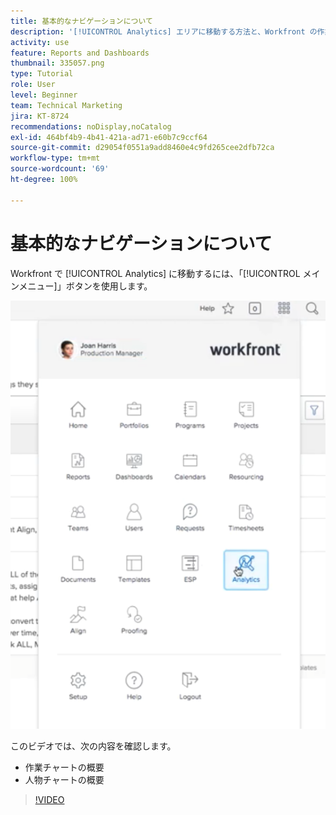 ```yaml
---
title: 基本的なナビゲーションについて
description: '[!UICONTROL Analytics] エリアに移動する方法と、Workfront の作業チャートおよび人物チャートの概要を確認します。'
activity: use
feature: Reports and Dashboards
thumbnail: 335057.png
type: Tutorial
role: User
level: Beginner
team: Technical Marketing
jira: KT-8724
recommendations: noDisplay,noCatalog
exl-id: 464bf4b9-4b41-421a-ad71-e60b7c9ccf64
source-git-commit: d29054f0551a9add8460e4c9fd265cee2dfb72ca
workflow-type: tm+mt
source-wordcount: '69'
ht-degree: 100%

---
```


# 基本的なナビゲーションについて

Workfront で [!UICONTROL Analytics] に移動するには、「[!UICONTROL メインメニュー]」ボタンを使用します。

![Workfront メイン メニューで [!UICONTROL Analytics] 機能を見つける画像](assets/Navigate-NWE.png)

このビデオでは、次の内容を確認します。

* 作業チャートの概要
* 人物チャートの概要

>[!VIDEO](https://video.tv.adobe.com/v/335057/?quality=12&learn=on)
